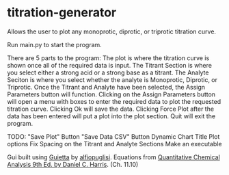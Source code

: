 # titration-generator
Allows the user to plot any monoprotic, diprotic, or triprotic titration curve.

Run main.py to start the program.

There are 5 parts to the program:
  The plot is where the titration curve is shown once all of the required data is input. 
  The Titrant Section is where you select either a strong acid or a strong base as a titrant.
  The Analyte Seciton is where you select whether the analyte is Monoprotic, Diprotic, or Triprotic.
  Once the Titrant and Analyte have been selected, the Assign Parameters button will function. Clicking on the Assign Parameters button will open a menu with boxes to enter the required data to plot the requested titration curve. Clicking Ok will save the data.
  Clicking Force Plot after the data has been entered will put a plot into the plot section. 
  Quit will exit the program.

TODO:
  "Save Plot" Button
  "Save Data CSV" Button
  Dynamic Chart Title
  Plot options
  Fix Spacing on the Titrant and Analyte Sections
  Make an executable
  
Gui built using [Guietta](https://github.com/alfiopuglisi/guietta) by [alfiopuglisi](https://github.com/alfiopuglisi).
Equations from [Quantitative Chemical Analysis 9th Ed. by Daniel C. Harris](https://www.amazon.com/Quantitative-Chemical-Analysis-Daniel-Harris/dp/146413538X). (Ch. 11.10)
  
  
